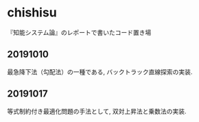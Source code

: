 # chishisu

『知能システム論』のレポートで書いたコード置き場

## 20191010

最急降下法（勾配法）の一種である, バックトラック直線探索の実装.

## 20191017

等式制約付き最適化問題の手法として, 双対上昇法と乗数法の実装.